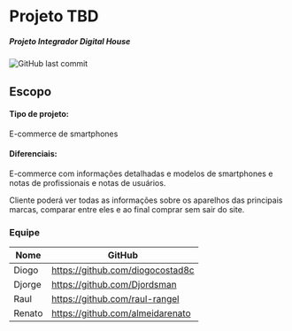 # Projeto TBD

##### Projeto Integrador Digital House

![GitHub last commit](https://img.shields.io/github/last-commit/almeidarenato/projetointegrador-dh-tbd.svg?style=plastic)

## Escopo

#### Tipo de projeto:

E-commerce de smartphones

#### Diferenciais:

E-commerce com informações detalhadas e modelos de smartphones e notas de profissionais e notas de usuários.

Cliente poderá ver todas as informações sobre os aparelhos das principais marcas, comparar entre eles e ao final comprar sem sair do site.

### Equipe

| Nome   | GitHub                           |
| ------ | -------------------------------- |
| Diogo  | https://github.com/diogocostad8c |
| Djorge | https://github.com/Djordsman     |
| Raul   | https://github.com/raul-rangel   |
| Renato | https://github.com/almeidarenato |
